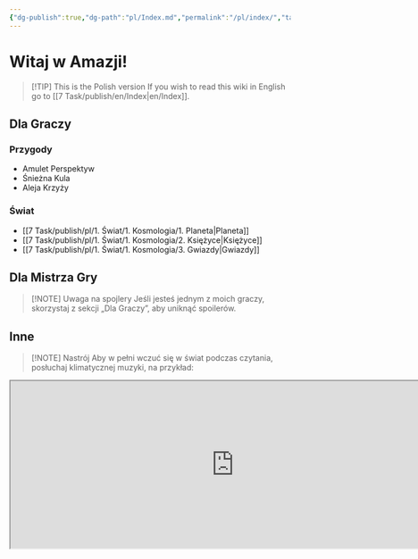 ```yaml
---
{"dg-publish":true,"dg-path":"pl/Index.md","permalink":"/pl/index/","tags":["gardenEntry"]}
---
```



# Witaj w Amazji!
> [!TIP] This is the Polish version
> If you wish to read this wiki in English go to [[7 Task/publish/en/Index\|en/Index]].

## Dla Graczy
### Przygody
- Amulet Perspektyw
- Śnieżna Kula
- Aleja Krzyży

### Świat
- [[7 Task/publish/pl/1. Świat/1. Kosmologia/1. Planeta\|Planeta]]
- [[7 Task/publish/pl/1. Świat/1. Kosmologia/2. Księżyce\|Księżyce]]
- [[7 Task/publish/pl/1. Świat/1. Kosmologia/3. Gwiazdy\|Gwiazdy]]

## Dla Mistrza Gry
> [!NOTE] Uwaga na spojlery
> Jeśli jesteś jednym z moich graczy, skorzystaj z sekcji „Dla Graczy”, aby uniknąć spoilerów.

## Inne
> [!NOTE] Nastrój
> Aby w pełni wczuć się w świat podczas czytania, posłuchaj klimatycznej muzyki, na przykład:
<iframe src="https://embed.tidal.com/albums/52661671" width="800" height="300" allow="encrypted-media" sandbox="allow-same-origin allow-scripts allow-forms allow-popups" title="TIDAL Embed Player" />
